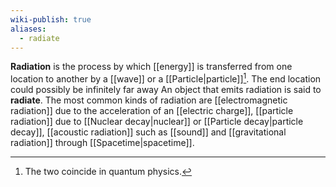 ```yaml
---
wiki-publish: true
aliases:
  - radiate
---
```

**Radiation** is the process by which [[energy]] is transferred from one location to another by a [[wave]] or a [[Particle|particle]][^1]. The end location could possibly be infinitely far away An object that emits radiation is said to **radiate**. The most common kinds of radiation are [[electromagnetic radiation]] due to the acceleration of an [[electric charge]], [[particle radiation]] due to [[Nuclear decay|nuclear]] or [[Particle decay|particle decay]], [[acoustic radiation]] such as [[sound]] and [[gravitational radiation]] through [[Spacetime|spacetime]].

[^1]: The two coincide in quantum physics.
